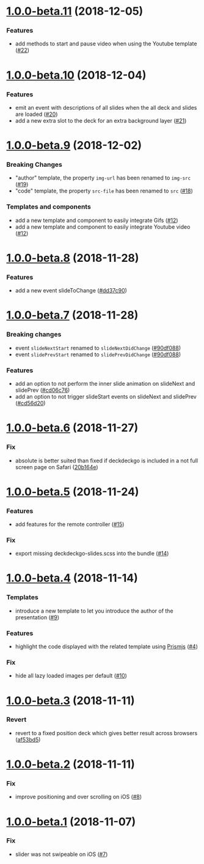 <a name="1.0.0-beta.11"></a>
# [1.0.0-beta.11](https://github.com/fluster/deckdeckgo/compare/v1.0.0-beta.10...v1.0.0-beta.11) (2018-12-05)

### Features

* add methods to start and pause video when using the Youtube template ([#22](https://github.com/fluster/deckdeckgo/issues/22))

<a name="1.0.0-beta.10"></a>
# [1.0.0-beta.10](https://github.com/fluster/deckdeckgo/compare/v1.0.0-beta.9...v1.0.0-beta.10) (2018-12-04)

### Features

* emit an event with descriptions of all slides when the all deck and slides are loaded ([#20](https://github.com/fluster/deckdeckgo/issues/20))
* add a new extra slot to the deck for an extra background layer ([#21](https://github.com/fluster/deckdeckgo/issues/21))

<a name="1.0.0-beta.9"></a>
# [1.0.0-beta.9](https://github.com/fluster/deckdeckgo/compare/v1.0.0-beta.8...v1.0.0-beta.9) (2018-12-02)

### Breaking Changes

* "author" template, the property `img-url` has been renamed to `img-src` ([#19](https://github.com/fluster/deckdeckgo/issues/19))
* "code" template, the property `src-file` has been renamed to `src` ([#18](https://github.com/fluster/deckdeckgo/issues/18))

### Templates and components

* add a new template and component to easily integrate Gifs ([#12](https://github.com/fluster/deckdeckgo/issues/12))
* add a new template and component to easily integrate Youtube video ([#12](https://github.com/fluster/deckdeckgo/issues/12))

<a name="1.0.0-beta.8"></a>
# [1.0.0-beta.8](https://github.com/fluster/deckdeckgo/compare/v1.0.0-beta.7...v1.0.0-beta.8) (2018-11-28)

### Features

* add a new event slideToChange ([#dd37c90](https://github.com/fluster/deckdeckgo/commit/dd37c9021f2b433eb7ada5dc715c0f11910f5bcc))

<a name="1.0.0-beta.7"></a>
# [1.0.0-beta.7](https://github.com/fluster/deckdeckgo/compare/v1.0.0-beta.6...v1.0.0-beta.7) (2018-11-28)

### Breaking changes

* event `slideNextStart` renamed to `slideNextDidChange` ([#90df088](https://github.com/fluster/deckdeckgo/commit/90df0889345c15a3969a92cec00e90e4a3e79649))
* event `slidePrevStart` renamed to `slidePrevDidChange` ([#90df088](https://github.com/fluster/deckdeckgo/commit/90df0889345c15a3969a92cec00e90e4a3e79649))

### Features

* add an option to not perform the inner slide animation on slideNext and slidePrev ([#cd06c76](https://github.com/fluster/deckdeckgo/commit/cd06c76e0d7776e2c6348bd3eba58ece942255c3))
* add an option to not trigger slideStart events on slideNext and slidePrev ([#cd56d20](https://github.com/fluster/deckdeckgo/commit/cd56d2083464007d418c190dd15ccec14737c981))

<a name="1.0.0-beta.6"></a>
# [1.0.0-beta.6](https://github.com/fluster/deckdeckgo/compare/v1.0.0-beta.5...v1.0.0-beta.6) (2018-11-27)

### Fix

* absolute is better suited than fixed if deckdeckgo is included in a not full screen page on Safari ([20b164e](https://github.com/fluster/deckdeckgo/commit/20b164ed5b3a920b478c9be3ed67db2f6e032ffb))

<a name="1.0.0-beta.5"></a>
# [1.0.0-beta.5](https://github.com/fluster/deckdeckgo/compare/v1.0.0-beta.4...v1.0.0-beta.5) (2018-11-24)

### Features

* add features for the remote controller ([#15](https://github.com/fluster/deckdeckgo/issues/15))

### Fix

* export missing deckdeckgo-slides.scss into the bundle ([#14](https://github.com/fluster/deckdeckgo/issues/14))

<a name="1.0.0-beta.4"></a>
# [1.0.0-beta.4](https://github.com/fluster/deckdeckgo/compare/v1.0.0-beta.3...v1.0.0-beta.4) (2018-11-14)

### Templates

* introduce a new template to let you introduce the author of the presentation ([#9](https://github.com/fluster/deckdeckgo/issues/9))

### Features

* highlight the code displayed with the related template using [Prismjs](https://prismjs.com) ([#4](https://github.com/fluster/deckdeckgo/issues/4))

### Fix

* hide all lazy loaded images per default ([#10](https://github.com/fluster/deckdeckgo/issues/10))

<a name="1.0.0-beta.3"></a>
# [1.0.0-beta.3](https://github.com/fluster/deckdeckgo/compare/v1.0.0-beta.2...v1.0.0-beta.3) (2018-11-11)

### Revert

* revert to a fixed position deck which gives better result across browsers ([af53bd5](https://github.com/fluster/deckdeckgo/commit/af53bd5a0d49a6e3277b7d7e1bfc12f44de28b6d))

<a name="1.0.0-beta.2"></a>
# [1.0.0-beta.2](https://github.com/fluster/deckdeckgo/compare/v1.0.0-beta.1...v1.0.0-beta.2) (2018-11-11)

### Fix

* improve positioning and over scrolling on iOS ([#8](https://github.com/fluster/deckdeckgo/issues/8))

<a name="1.0.0-beta.1"></a>
# [1.0.0-beta.1](https://github.com/fluster/deckdeckgo/compare/v1.0.0-beta.0...v1.0.0-beta.1) (2018-11-07)

### Fix

* slider was not swipeable on iOS ([#7](https://github.com/fluster/deckdeckgo/issues/7))

